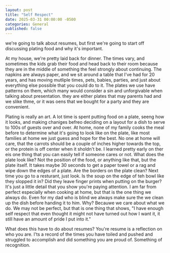 ```yaml
---
layout: post
title: "Self Respect"
date: 2025-03-31 00:00:00 -0500
categories: General
published: false
---
```

we're going to talk about resumes, but first we're going to start off discussing plating food and why it's important.

At my house, we're pretty laid back for dinner. The times vary, and sometimes the kids grab their food and head back to their room because they are in the middle of something the feel strongly about continuing. The napkins are always paper, and we sit around a table that I've had for 20 years, and has moving mutliple times, pets, babies, parties, and just about everything else possible that you could do to it. The plates we use have patterns on them, which many would consider a sin and unforgivable when talking about presentation. they are either plates that may parents had and we slike thme, or it was oens that we bought for a party and they are convenient.

Plating is really an art. A lot time is spent putting food on a plate, seeng how it looks, and making chaniges befreo deciding on a layout for a dish to serve to 100s of guests over and over. At home, none of my family cooks the meal before to determine what it's going to look like on the plate, like most families at home we just guess and hope for the best. No one at home will care, that the carrots should be a couple of inches higher towards the top, or the protein is off center when it sholdn't be. I learned pretty early on ther eis one thing that you can easily tell if someone cares or not. What does the plate look like? Not the position of the food, or anything like that, but the plate itself. It takes maybe 30 seconds to get a paper towel or a rag and wipe down the edges of a plate. Are the borders on the plate clean? Next time you go to a resturant, just look. Is the soup on the edge of teh bowl like they slopped it in? Did they leave finger prints when putting on the burger? It's just a little detail that you show you're paying attention. I am far from perfect especially when cooking at home, but that is the one thing we always do. Even for my dad who is blind we always make sure the we clean up the dish before handing it to him. Why? Becauwe we care about what we do. We may not be perfect, but that is one thing that shows, "I have enough self respect that even thought it might not have turned out how I want it, it still have an amount of pride I put into it."

What does this have to do about resumes? You're resume is a reflection on who you are. I'ts a record of the times you have toiled and pushed and struggled to accomplish and did something you are proud of. Something of recognition.